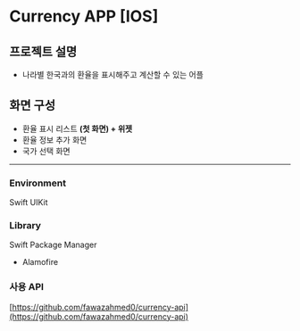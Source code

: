 # Currency APP [IOS]
## 프로젝트 설명
- 나라별 한국과의 환율을 표시해주고 계산할 수 있는 어플

## 화면 구성

- 환율 표시 리스트 **(첫 화면) + 위젯**
- 환율 정보 추가 화면
- 국가 선택 화면

---
### Environment
Swift UIKit

### Library
Swift Package Manager
- Alamofire
### 사용 API

[https://github.com/fawazahmed0/currency-api](https://github.com/fawazahmed0/currency-api)
